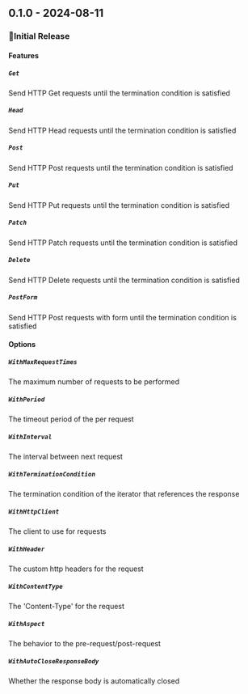## 0.1.0 - 2024-08-11

### 🎉Initial Release

#### Features

##### `Get` 

Send HTTP Get requests until the termination condition is satisfied

##### `Head`  

Send HTTP Head requests until the termination condition is satisfied

##### `Post`  

Send HTTP Post requests until the termination condition is satisfied

##### `Put`  

Send HTTP Put requests until the termination condition is satisfied

##### `Patch`  

Send HTTP Patch requests until the termination condition is satisfied

##### `Delete`  

Send HTTP Delete requests until the termination condition is satisfied


##### `PostForm`  

Send HTTP Post requests with form until the termination condition is satisfied

#### Options

##### `WithMaxRequestTimes`

The maximum number of requests to be performed

##### `WithPeriod`

The timeout period of the per request

##### `WithInterval`

The interval between next request

##### `WithTerminationCondition`

The termination condition of the iterator that references the response

##### `WithHttpClient`

The client to use for requests

##### `WithHeader`

The custom http headers for the request

##### `WithContentType`

The 'Content-Type' for the request

##### `WithAspect`

The behavior to the pre-request/post-request

##### `WithAutoCloseResponseBody`

Whether the response body is automatically closed
